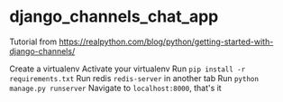 # django_channels_chat_app
Tutorial from https://realpython.com/blog/python/getting-started-with-django-channels/

Create a virtualenv
Activate your virtualenv
Run `pip install -r requirements.txt`
Run redis `redis-server` in another tab
Run `python manage.py runserver`
Navigate to `localhost:8000`, that's it
